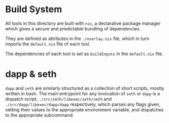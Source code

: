# Build System

All tools in this directory are built with `nix`, a declarative package manager
which gives a secure and predictable bundling of dependencies.

They are defined as attributes in the `./overlay.nix` file,
which in turn imports the `default.nix` file of each tool.

The dependencies of each tool is set as `buildInputs` in the `default.nix` file.

# dapp & seth

`dapp` and `seth` are similarly structured as a collection of short scripts, mostly written in bash.
The main entrypoint for any invocation of `seth` or `dapp` is a dispatch script,
`./src/seth/libexec/seth/seth` and `./src/dapp/libexec/dapp/dapp` respectively, which parses any
flags given, setting their values to the appropriate environment variable, and dispatches to the
appropriate subcommand.

